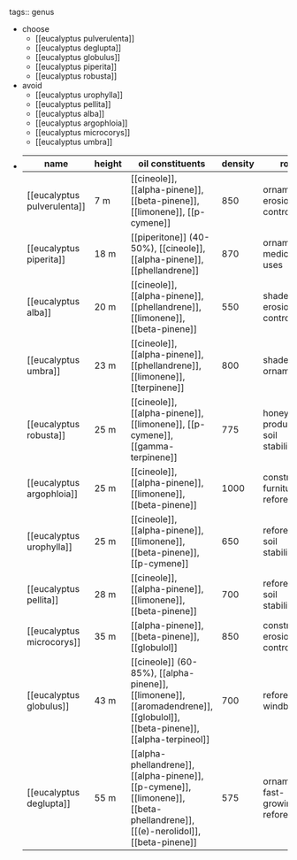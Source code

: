 tags:: genus

- choose
	- [[eucalyptus pulverulenta]]
	- [[eucalyptus deglupta]]
	- [[eucalyptus globulus]]
	- [[eucalyptus piperita]]
	- [[eucalyptus robusta]]
- avoid
	- [[eucalyptus urophylla]]
	- [[eucalyptus pellita]]
	- [[eucalyptus alba]]
	- [[eucalyptus argophloia]]
	- [[eucalyptus microcorys]]
	- [[eucalyptus umbra]]
- | name                    | height | oil constituents                                                                                     | density | roles                                    | scent                                   |
  |-------------------------|--------|------------------------------------------------------------------------------------------------------|---------|------------------------------------------|-----------------------------------------|
  | [[eucalyptus pulverulenta]] | 7 m   | [[cineole]], [[alpha-pinene]], [[beta-pinene]], [[limonene]], [[p-cymene]]                            | 850     | ornamental, erosion control              | aromatic, slightly medicinal            |
  | [[eucalyptus piperita]] | 18 m   | [[piperitone]] (40-50%), [[cineole]], [[alpha-pinene]], [[phellandrene]]                              | 870     | ornamental, medicinal uses               | strong peppermint-like, refreshing      |
  | [[eucalyptus alba]]     | 20 m   | [[cineole]], [[alpha-pinene]], [[phellandrene]], [[limonene]], [[beta-pinene]]                        | 550     | shade tree, erosion control              | fresh, aromatic                         |
  | [[eucalyptus umbra]]    | 23 m   | [[cineole]], [[alpha-pinene]], [[phellandrene]], [[limonene]], [[terpinene]]                          | 800     | shade tree, ornamental                   | aromatic, slightly medicinal            |
  | [[eucalyptus robusta]]  | 25 m   | [[cineole]], [[alpha-pinene]], [[limonene]], [[p-cymene]], [[gamma-terpinene]]                         | 775     | honey production, soil stabilization     | aromatic, slightly medicinal            |
  | [[eucalyptus argophloia]] | 25 m   | [[cineole]], [[alpha-pinene]], [[limonene]], [[beta-pinene]]                                          | 1000    | construction, furniture, reforestation   | fresh, aromatic                         |
  | [[eucalyptus urophylla]] | 25 m   | [[cineole]], [[alpha-pinene]], [[limonene]], [[beta-pinene]], [[p-cymene]]                            | 650     | reforestation, soil stabilization        | fresh, aromatic                         |
  | [[eucalyptus pellita]]  | 28 m   | [[cineole]], [[alpha-pinene]], [[limonene]], [[beta-pinene]]                                          | 700     | reforestation, soil stabilization        | aromatic, slightly medicinal            |
  | [[eucalyptus microcorys]] | 35 m   | [[alpha-pinene]], [[beta-pinene]], [[globulol]]                                                       | 850     | construction, erosion control            | mild, slightly sweet                    |
  | [[eucalyptus globulus]] | 43 m   | [[cineole]] (60-85%), [[alpha-pinene]], [[limonene]], [[aromadendrene]], [[globulol]], [[beta-pinene]], [[alpha-terpineol]] | 700     | reforestation, windbreaks                | strong, medicinal, menthol-like         |
  | [[eucalyptus deglupta]] | 55 m   | [[alpha-phellandrene]], [[alpha-pinene]], [[p-cymene]], [[limonene]], [[beta-phellandrene]], [[(e)-nerolidol]], [[beta-pinene]]  | 575     | ornamental, fast-growing, reforestation | aromatic, complex                       |